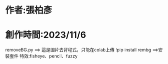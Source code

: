 # 
# 作者:張柏彥
# 創作時間:2023/11/6

removeBG.py ==> 這是圖片去背程式，只能在colab上傳
!pip install rembg ==>安裝套件
特效:fisheye、pencil、fuzzy
